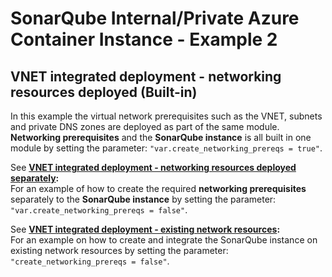 # SonarQube Internal/Private Azure Container Instance - Example 2

## VNET integrated deployment - networking resources deployed (Built-in)

In this example the virtual network prerequisites such as the VNET, subnets and private DNS zones are deployed as part of the same module. **Networking prerequisites** and the **SonarQube instance** is all built in one module by setting the parameter: `"var.create_networking_prereqs = true"`.  

See **[VNET integrated deployment - networking resources deployed separately](https://github.com/Pwd9000-ML/terraform-azurerm-sonarqube-aci-internal/tree/master/examples/vnet_integrated_deploy_network_resources):**  
For an example of how to create the required **networking prerequisites** separately to the **SonarQube instance** by setting the parameter: `"var.create_networking_prereqs = false"`.  

See **[VNET integrated deployment - existing network resources](https://github.com/Pwd9000-ML/terraform-azurerm-sonarqube-aci-internal/tree/master/examples/vnet_integrated_with_existing_network_resources):**  
For an example on how to create and integrate the SonarQube instance on existing network resources by setting the parameter: `"create_networking_prereqs = false"`.
